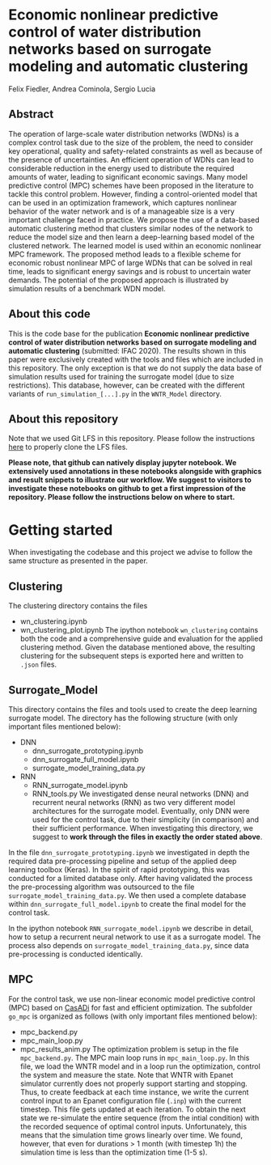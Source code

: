 # Economic nonlinear predictive control of water distribution networks based on surrogate modeling and automatic clustering
Felix Fiedler, Andrea Cominola, Sergio Lucia

##  Abstract
The operation of large-scale water distribution networks (WDNs) is a complex control task due to the size of the problem, the need to consider key operational, quality and safety-related constraints as well as because of the presence of uncertainties. An efficient operation of WDNs can lead to considerable reduction in the energy used to distribute the required amounts of water, leading to significant economic savings. Many model predictive control (MPC) schemes have been proposed in the literature to tackle this control problem. However, finding a control-oriented model that can be used in an optimization framework, which captures nonlinear behavior of the water network and is of a manageable size is a very important challenge faced in practice. We propose the use of a data-based automatic clustering method that clusters similar nodes of the network to reduce the model size and then learn a deep-learning based model of the clustered network. The learned model is used within an economic nonlinear MPC framework. The proposed method leads to a flexible scheme for economic robust nonlinear MPC of large WDNs that can be solved in real time, leads to significant energy savings and is robust to uncertain water demands. The potential of the proposed approach is illustrated by simulation results of a benchmark WDN model.

## About this code
This is the code base for the publication **Economic nonlinear predictive control of water distribution networks based on surrogate modeling and automatic clustering** (submitted: IFAC 2020). The results shown in this paper were exclusively created with the tools and files which are included in this repository. The only exception is that we do not supply the data base of simulation results used for training the surrogate model (due to size restrictions). This database, however, can be created with the different variants of `run_simulation_[...].py` in the `WNTR_Model` directory.

## About this repository
Note that we used Git LFS in this repository. Please follow the instructions [here](https://git-lfs.github.com/) to properly clone the LFS files.

**Please note, that github can natively display jupyter notebook. We extensively used annotations in these notebooks alongside with graphics and result snippets to illustrate our workflow. We suggest to visitors to investigate these notebooks on github to get a first impression of the repository. Please follow the instructions below on where to start.**

# Getting started
When investigating the codebase and this project we advise to follow the same structure as presented in the paper. 

## Clustering
The clustering directory contains the files
- wn_clustering.ipynb
- wn_clustering_plot.ipynb
The ipython notebook `wn_clustering` contains both the code and a comprehensive guide and evaluation for the applied clustering method. Given the database mentioned above, the resulting clustering for the subsequent steps is exported here and written to `.json` files.

## Surrogate_Model
This directory contains the files and tools used to create the deep learning surrogate model. The directory has the following structure (with only important files mentioned below):
- DNN
  - dnn_surrogate_prototyping.ipynb
  - dnn_surrogate_full_model.ipynb
  - surrogate_model_training_data.py
- RNN
  - RNN_surrogate_model.ipynb
  - RNN_tools.py
We investigated dense neural networks (DNN) and recurrent neural networks (RNN) as two very different model architectures for the surrogate model. 
Eventually, only DNN were used for the control task, due to their simplicity (in comparison) and their sufficient performance. When investigating this directory, we suggest to **work through the files in exactly the order stated above**.

In the file `dnn_surrogate_prototyping.ipynb` we investigated in depth the required data pre-processing pipeline and setup of the applied deep learning toolbox (Keras). In the spirit of rapid prototyping, this was conducted for a limited database only. After having validated the process the pre-processing algorithm was outsourced to the file `surrogate_model_training_data.py`. We then used a complete database within `dnn_surrogate_full_model.ipynb` to create the final model for the control task.

In the ipython notebook `RNN_surrogate_model.ipynb` we describe in detail, how to setup a recurrent neural network to use it as a surrogate model. The process also depends on `surrogate_model_training_data.py`, since data pre-processing is conducted identically. 

## MPC
For the control task, we use non-linear economic model predictive control (MPC) based on [CasADi](https://web.casadi.org/) for fast and efficient optimization. The subfolder `go_mpc` is organized as follows (with only important files mentioned below):
- mpc_backend.py
- mpc_main_loop.py
- mpc_results_anim.py
The optimization problem is setup in the file `mpc_backend.py`. The MPC main loop runs in `mpc_main_loop.py`. In this file, we load the WNTR model and in a loop run the optimization, control the system and measure the state. Note that WNTR with Epanet simulator currently does not properly support starting and stopping. Thus, to create feedback at each time instance, we write the current control input to an Epanet configuration file (`.inp`) with the current timestep. This file gets updated at each iteration. To obtain the next state we re-simulate the entire sequence (from the intial condition) with the recorded sequence of optimal control inputs. Unfortunately, this means that the simulation time grows linearly over time. We found, however, that even for durations > 1 month (with timestep 1h) the simulation time is less than the optimization time (1-5 s). 


